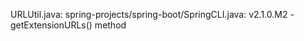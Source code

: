URLUtil.java:           spring-projects/spring-boot/SpringCLI.java:          v2.1.0.M2 - getExtensionURLs() method